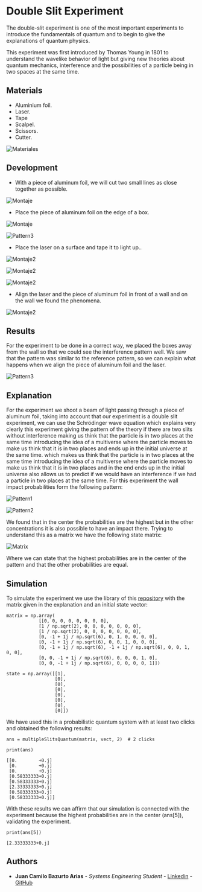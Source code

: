 # Double Slit Experiment

The double-slit experiment is one of the most important experiments to introduce the fundamentals of quantum
and to begin to give the explanations of quantum physics.

This experiment was first introduced by Thomas Young in 1801 to understand the wavelike behavior of light but giving
new theories about quantum mechanics, interference and the possibilities of a particle being in two spaces at the same time.

## Materials

- Aluminium foil.
- Laser.
- Tape
- Scalpel.
- Scissors.
- Cutter.

![Materiales](Images/MT2.jpeg)

## Development

- With a piece of aluminum foil, we will cut two small lines as close together as possible.

![Montaje](Images/MT.jpeg)

- Place the piece of aluminum foil on the edge of a box.

![Montaje](Images/ALUM2.jpeg)

![Pattern3](Images/ALUM.jpeg)

- Place the laser on a surface and tape it to light up..

![Montaje2](Images/NV2.jpeg)

![Montaje2](Images/NV3.jpeg)

![Montaje2](Images/NV.jpeg)

- Align the laser and the piece of aluminum foil in front of a wall and on the wall we found the phenomena.

![Montaje2](Images/MONT.jpeg)



## Results

For the experiment to be done in a correct way, we placed the boxes away from the wall so that we could see the interference pattern well.
We saw that the pattern was similar to the reference pattern, so we can explain what happens when we align the piece of aluminum foil and the laser.

![Pattern3](Images/LAS.jpeg)


## Explanation

For the experiment we shoot a beam of light passing through a piece of aluminum foil, taking into account that our experiment is a double slit experiment, we can use the Schrödinger wave equation which explains very clearly this experiment giving the pattern of the theory if there are two slits without interference making us think that the particle is in two places at the same time introducing the idea of a multiverse where the particle moves to make us think that it is in two places and ends up in the initial universe at the same time. 
which makes us think that the particle is in two places at the same time introducing the idea of a multiverse where the particle moves to make us think that it is in two places and in the end ends up in the initial universe also allows us to predict if we would have an interference if we had a particle in two places at the same time.
For this experiment the wall impact probabilities form the following pattern:

![Pattern1](Images/LAS.jpeg)

![Pattern2](Images/LAS2.jpeg)

We found that in the center the probabilities are the highest but in the other concentrations it is also possible to have an impact there. 
Trying to understand this as a matrix we have the following state matrix:

![Matrix](Images/rendija.png)

Where we can state that the highest probabilities are in the center of the pattern and that the other probabilities are equal.

## Simulation

To simulate the experiment we use the library of this [repository](https://github.com/CamiloBzt/ClassicalToQuantum/tree/master) with the matrix given in the explanation and an initial state vector:

```
matrix = np.array(
            [[0, 0, 0, 0, 0, 0, 0, 0],
            [1 / np.sqrt(2), 0, 0, 0, 0, 0, 0, 0],
            [1 / np.sqrt(2), 0, 0, 0, 0, 0, 0, 0],
            [0, -1 + 1j / np.sqrt(6), 0, 1, 0, 0, 0, 0],
            [0, -1 + 1j / np.sqrt(6), 0, 0, 1, 0, 0, 0],
            [0, -1 + 1j / np.sqrt(6), -1 + 1j / np.sqrt(6), 0, 0, 1, 0, 0],
            [0, 0, -1 + 1j / np.sqrt(6), 0, 0, 0, 1, 0],
            [0, 0, -1 + 1j / np.sqrt(6), 0, 0, 0, 0, 1]])      
```

```
state = np.array([[1],
                  [0],
                  [0],
                  [0],
                  [0],
                  [0],
                  [0],
                  [0]])
```

We have used this in a probabilistic quantum system with at least two clicks and obtained the following results:

```
ans = multipleSlitsQuantum(matrix, vect, 2)  # 2 clicks

print(ans)

[[0.        +0.j]
 [0.        +0.j]
 [0.        +0.j]
 [0.58333333+0.j]
 [0.58333333+0.j]
 [2.33333333+0.j]
 [0.58333333+0.j]
 [0.58333333+0.j]]
```

With these results we can affirm that our simulation is connected with the experiment because the highest probabilities are in the center (ans[5]), validating the experiment.

```
print(ans[5])

[2.33333333+0.j]

```

## Authors

* **Juan Camilo Bazurto Arias** - *Systems Engineering Student* - [Linkedin](https://www.linkedin.com/in/juan-camilo-b-b65379105/) - [GitHub](https://github.com/CamiloBzt)
